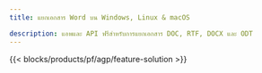 ```yaml
---
title: แยกเอกสาร Word บน Windows, Linux & macOS 

description: แอพและ API ฟรีสำหรับการแยกเอกสาร DOC, RTF, DOCX และ ODT
---
```


{{< blocks/products/pf/agp/feature-solution >}} 